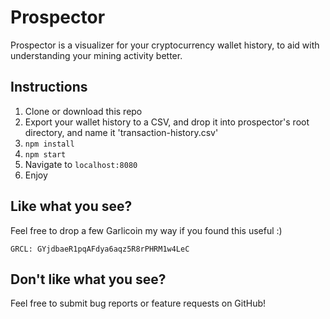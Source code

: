 # Prospector

Prospector is a visualizer for your cryptocurrency wallet history, to aid with understanding your mining activity better.

## Instructions

1. Clone or download this repo
2. Export your wallet history to a CSV, and drop it into prospector's root directory, and name it 'transaction-history.csv'
3. `npm install`
4. `npm start`
5. Navigate to `localhost:8080`
6. Enjoy

## Like what you see?

Feel free to drop a few Garlicoin my way if you found this useful :)

`GRCL: GYjdbaeR1pqAFdya6aqz5R8rPHRM1w4LeC`

## Don't like what you see?

Feel free to submit bug reports or feature requests on GitHub!
